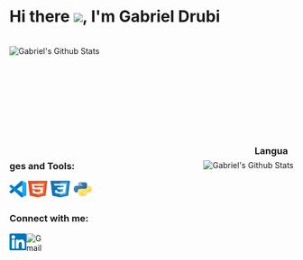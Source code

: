 <h1 align="left">Hi there <img src="https://raw.githubusercontent.com/kaueMarques/kaueMarques/master/hi.gif" height="30px">, I'm Gabriel Drubi</h1>

<br />

<img align="left" width="435px" height="203px" alt="Gabriel's Github Stats" src="https://github-readme-stats.vercel.app/api?username=gabrieldrubi&show_icons=true&count_private=true&theme=tokyonight" />

<img align="right" alt="Gabriel's Github Stats" src="https://github-readme-stats.vercel.app/api/top-langs/?username=gabrieldrubi&layout=compact&show_icons=true&count_private=true&theme=tokyonight" />

<br />
<br />
<br />
<br />
<br />
<br />
<br />
<br />
<br />

### Languages and Tools:

<img align="left" alt="Visual Studio Code" width="30px" src="https://raw.githubusercontent.com/github/explore/80688e429a7d4ef2fca1e82350fe8e3517d3494d/topics/visual-studio-code/visual-studio-code.png" />
<img align="left" alt="HTML" height="30" width="40" src="https://raw.githubusercontent.com/devicons/devicon/master/icons/html5/html5-original.svg">
<img align="left" alt="CSS" height="30" width="40" src="https://raw.githubusercontent.com/devicons/devicon/master/icons/css3/css3-original.svg">
<img align="left" alt="Python" height="30" width="40" src="https://raw.githubusercontent.com/devicons/devicon/master/icons/python/python-original.svg">

<br />
<br />

### Connect with me:

[<img align="left" alt="Linkedin" width="30px" src="./images/linkedin.svg"/>][linkedin]
[<img align="left" alt="Gmail" width="30px" src="./iamges/gmail.svg" />][Gmail]
<br />
<br />

[linkedin]: https://www.linkedin.com/in/gabrieldrubi/
[Gmail]: mailto:gabrieldrubi@gmail.com
